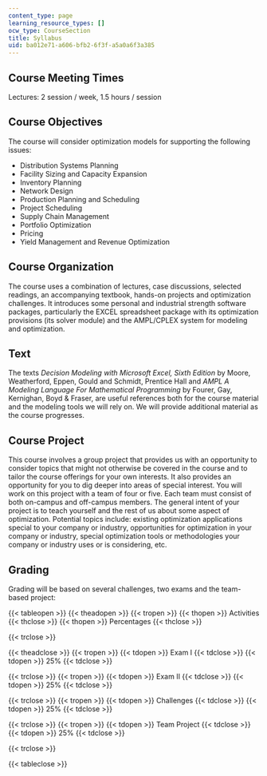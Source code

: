```yaml
---
content_type: page
learning_resource_types: []
ocw_type: CourseSection
title: Syllabus
uid: ba012e71-a606-bfb2-6f3f-a5a0a6f3a385
---
```


Course Meeting Times
--------------------

Lectures: 2 session / week, 1.5 hours / session

Course Objectives
-----------------

The course will consider optimization models for supporting the following issues:

*   Distribution Systems Planning
*   Facility Sizing and Capacity Expansion
*   Inventory Planning
*   Network Design
*   Production Planning and Scheduling
*   Project Scheduling
*   Supply Chain Management
*   Portfolio Optimization
*   Pricing
*   Yield Management and Revenue Optimization

Course Organization
-------------------

The course uses a combination of lectures, case discussions, selected readings, an accompanying textbook, hands-on projects and optimization challenges. It introduces some personal and industrial strength software packages, particularly the EXCEL spreadsheet package with its optimization provisions (its solver module) and the AMPL/CPLEX system for modeling and optimization.

Text
----

The texts _Decision Modeling with Microsoft Excel, Sixth Edition_ by Moore, Weatherford, Eppen, Gould and Schmidt, Prentice Hall and _AMPL A Modeling Language For Mathematical Programming_ by Fourer, Gay, Kernighan, Boyd & Fraser, are useful references both for the course material and the modeling tools we will rely on. We will provide additional material as the course progresses.

Course Project
--------------

This course involves a group project that provides us with an opportunity to consider topics that might not otherwise be covered in the course and to tailor the course offerings for your own interests. It also provides an opportunity for you to dig deeper into areas of special interest. You will work on this project with a team of four or five. Each team must consist of both on-campus and off-campus members. The general intent of your project is to teach yourself and the rest of us about some aspect of optimization. Potential topics include: existing optimization applications special to your company or industry, opportunities for optimization in your company or industry, special optimization tools or methodologies your company or industry uses or is considering, etc.

Grading
-------

Grading will be based on several challenges, two exams and the team-based project:

{{< tableopen >}}
{{< theadopen >}}
{{< tropen >}}
{{< thopen >}}
Activities
{{< thclose >}}
{{< thopen >}}
Percentages
{{< thclose >}}

{{< trclose >}}

{{< theadclose >}}
{{< tropen >}}
{{< tdopen >}}
Exam I
{{< tdclose >}}
{{< tdopen >}}
25%
{{< tdclose >}}

{{< trclose >}}
{{< tropen >}}
{{< tdopen >}}
Exam II
{{< tdclose >}}
{{< tdopen >}}
25%
{{< tdclose >}}

{{< trclose >}}
{{< tropen >}}
{{< tdopen >}}
Challenges
{{< tdclose >}}
{{< tdopen >}}
25%
{{< tdclose >}}

{{< trclose >}}
{{< tropen >}}
{{< tdopen >}}
Team Project
{{< tdclose >}}
{{< tdopen >}}
25%
{{< tdclose >}}

{{< trclose >}}

{{< tableclose >}}